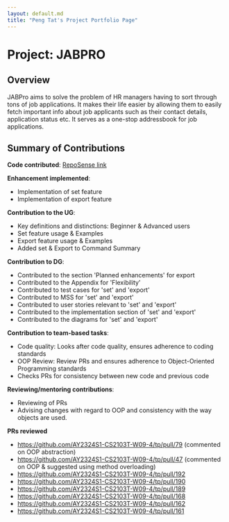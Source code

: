 ```yaml
---
layout: default.md
title: "Peng Tat's Project Portfolio Page"
---
```


# Project: JABPRO
## Overview
JABPro aims to solve the problem of HR managers having to sort through tons of job applications.
It makes their life easier by allowing them to easily fetch important info about job applicants such as their contact details, application status etc. It serves as a one-stop addressbook for job applications.

## Summary of Contributions
**Code contributed**: [RepoSense link](https://nus-cs2103-ay2324s1.github.io/tp-dashboard/?search=&sort=groupTitle%20dsc&sortWithin=title&since=2023-09-22&timeframe=commit&mergegroup=&groupSelect=groupByRepos&breakdown=false&tabOpen=true&tabType=authorship&tabAuthor=ScarletBlanks&tabRepo=AY2324S1-CS2103T-W09-4%2Ftp%5Bmaster%5D&authorshipIsMergeGroup=false&authorshipFileTypes=docs&authorshipIsBinaryFileTypeChecked=false&authorshipIsIgnoredFilesChecked=false) 

**Enhancement implemented**:
* Implementation of set feature
* Implementation of export feature

**Contribution to the UG**:
* Key definitions and distinctions: Beginner & Advanced users
* Set feature usage & Examples
* Export feature usage & Examples
* Added set & Export to Command Summary

**Contribution to DG**:
* Contributed to the section 'Planned enhancements' for export
* Contributed to the Appendix for 'Flexibility'
* Contributed to test cases for 'set' and 'export'
* Contributed to MSS for 'set' and 'export'
* Contributed to user stories relevant to 'set' and 'export'
* Contributed to the implementation section of 'set' and 'export'
* Contributed to the diagrams for 'set' and 'export'

**Contribution to team-based tasks**:
* Code quality: Looks after code quality, ensures adherence to coding standards
* OOP Review: Review PRs and ensures adherence to Object-Oriented Programming standards
* Checks PRs for consistency between new code and previous code

**Reviewing/mentoring contributions**:
* Reviewing of PRs 
* Advising changes with regard to OOP and consistency with the way objects are used.

**PRs reviewed**
* https://github.com/AY2324S1-CS2103T-W09-4/tp/pull/79 (commented on OOP abstraction)
* https://github.com/AY2324S1-CS2103T-W09-4/tp/pull/47 (commented on OOP & suggested using method overloading)
* https://github.com/AY2324S1-CS2103T-W09-4/tp/pull/192
* https://github.com/AY2324S1-CS2103T-W09-4/tp/pull/190
* https://github.com/AY2324S1-CS2103T-W09-4/tp/pull/189
* https://github.com/AY2324S1-CS2103T-W09-4/tp/pull/168
* https://github.com/AY2324S1-CS2103T-W09-4/tp/pull/162
* https://github.com/AY2324S1-CS2103T-W09-4/tp/pull/161
